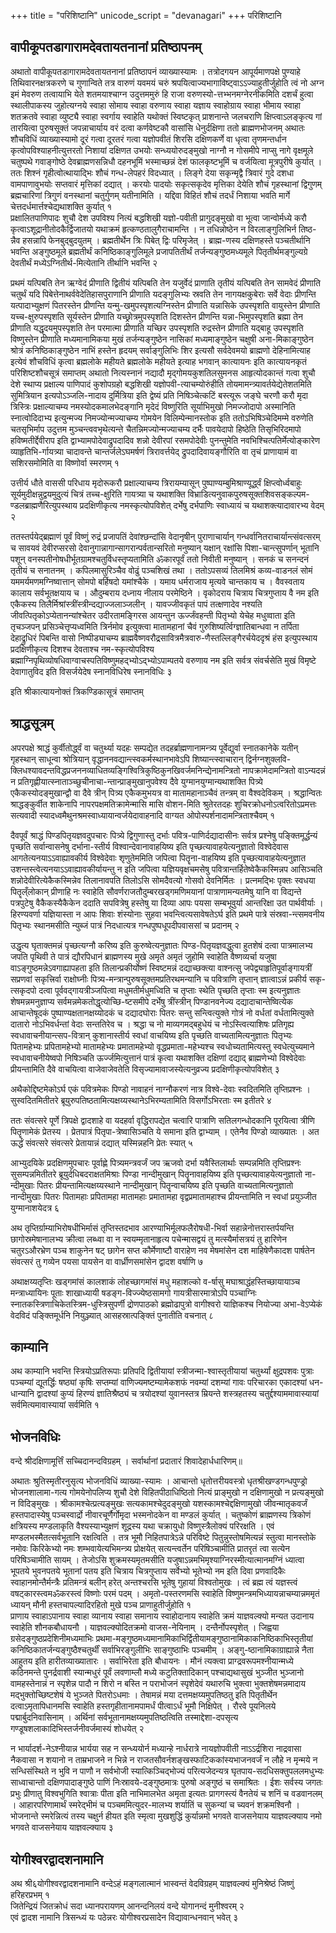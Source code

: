 +++
title = "परिशिष्टानि"
unicode_script = "devanagari"
+++
परिशिष्टानि 

## वापीकूपतडागारामदेवतायतनानां प्रतिष्ठापनम्
अथातो वापीकूपतडागारामदेवतायतनानां प्रतिष्ठापनं व्याख्यास्यामः । तत्रोदगयन आपूर्यमाणपक्षे पुण्याहे तिथिवारनक्षत्रकरणे च गुणान्विते तत्र वारुणं यवमयं चरुं श्रपयित्वाज्यभागाविष्ट्वाऽऽज्याहुतीर्जुहोति त्वं नो अग्न इमं मेवरुण तत्वायाभि येते शतमयाश्चाग्न उदुत्तममुरुं हि राजा वरुणस्यो-त्तभ्भनमग्नेरनीकमिति दशर्चं हुत्वा स्थालीपाकस्य जुहोत्यग्नये स्वाहा सोमाय स्वाहा वरुणाय स्वाहा यज्ञाय स्वाहोग्राय स्वाहा भीमाय स्वाहा शतक्रतवे स्वाहा व्युष्ट्यै स्वाहा स्वर्गाय स्वाहेति यथोक्तं स्विष्टकृत् प्राशनान्ते जलचराणि क्षिप्त्वाऽलङ्कृत्य गां तारयित्वा पुरुषसूक्तं जपन्नाचार्याय वरं दत्वा कर्णवेष्टकौ वासांसि धेनुर्दक्षिणा ततो ब्राह्मणभोजनम् अथातः शौचविधिं व्याख्यास्यामो दूरं गत्वा दूरतरं गत्वा यज्ञोपवीतं शिरसि दक्षिणकर्णे वा धृत्वा तृणमन्तर्धान कृत्वोपविश्याहनीत्युत्तरतो निशायां दक्षिणत उभयोः सन्ध्ययोरुदङ्मुखो नाग्नौ न गोसमीपे नाप्सु नागे वृक्षमूले चतुष्पथे गवाङ्गोष्ठे देवब्राह्मणसन्निधौ दहनभूमिं भस्माच्छन्नं देशं फालकृष्टभूमिं च वर्जयित्वा मूत्रपुरीषे कुर्यात् । ततः शिश्नं गृहीत्वोत्थायाद्भिः शौचं गन्ध-लेपहरं विदध्यात् । लिङ्गे देया सकृन्मृद्वै त्रिवारं गुदे दशधा वामपाणावुभयोः सप्तवारं मृत्तिकां दद्यात् । करयोः पादयोः सकृत्सकृदेव मृत्तिका देयेति शौचं गृहस्थानां द्विगुणम् ब्रह्मचारिणां त्रिगुणं वनस्थानां चतुर्गुणम् यतीनामिति । यद्दिवा विहितं शौचं तदर्धं निशाया भवति मार्गे चेत्तदर्धमार्त्तश्चेद्यथाशक्ति कुर्यात् १   
प्रक्षालितपाणिपादः शुचौ देश उपविश्य नित्यं बद्धशिखी यज्ञो-पवीती प्रागुदङ्मुखो वा भूत्वा जान्वोर्मध्ये करौ कृत्वाऽशूद्रानीतोदकैर्द्विजातयो यथाक्रमं हृत्कण्ठतालुगैराचामन्ति । न तधिन्नोष्ठेन न विरलाङ्गुलिभिर्न तिष्ठ-न्नैव हसन्नापि फेनबुद्बुदयुतम् । ब्रह्मतीर्थेन त्रिः पिबेत् द्विः परिमृजेत् । ब्राह्म-णस्य दक्षिणहस्ते पञ्चतीर्थानि भवन्ति अङ्गुष्ठमूले ब्रह्मतीर्थं कनिष्ठिकाङ्गुलिमूले प्रजापतितीर्थं तर्जन्यङ्गुष्ठमध्यमूले पितृतीर्थमङ्गुल्यग्रे देवतीर्थं मध्येऽग्नितीर्थ-मित्येतानि तीर्थानि भवन्ति २   


प्रथमं यत्पिबति तेन ऋग्वेदं प्रीणाति द्वितीयं यत्पिबति तेन यजुर्वेदं प्राणाति तृतीयं यत्पिबति तेन सामवेदं प्रीणाति चतुर्थं यदि पिबेत्तेनाथर्ववेदेतिहासपुराणानि प्रीणाति यदङ्गुलिभ्यः स्रवति तेन नागयक्षकुबेराः सर्वे वेदाः प्रीणन्ति यत्पादाभ्युक्षणं पितरस्तेन प्रीणन्ति यन्मु-खमुपस्पृशत्यग्निस्तेन प्रीणाति यन्नासिके उपस्पृशति वायुस्तेन प्रीणाति यच्च-क्षुरुपस्पृशति सूर्यस्तेन प्रीणाति यच्छ्रोत्रमुपस्पृशति दिशस्तेन प्रीणन्ति यन्ना-भिमुपस्पृशति ब्रह्मा तेन प्रीणाति यद्धृदयमुपस्पृशति तेन परमात्मा प्रीणाति यच्छिर उपस्पृशति रुद्रस्तेन प्रीणाति यद्बाहू उपस्पृशति विष्णुस्तेन प्रीणाति मध्यमानामिकया मुखं तर्जन्यङ्गुष्ठेन नासिकां मध्यमाङ्गुष्ठेन चक्षुषी अना-मिकाङ्गुष्ठेन श्रोत्रं कनिष्ठिकाङ्गुष्ठेन नाभिं हस्तेन हृदयम् सर्वाङ्गुलिभिः शिर इत्यसौ सर्वदेवमयो ब्राह्मणो देहिनामित्याह इत्येवं शौचविधिं कृत्वा ब्रह्मलोके महीयते ब्रह्मलोके महीयते इत्याह भगवान् कात्यायनः इति कात्यायनकृतं परिशिष्टशौचसूत्रं समाप्तम् अथातो नित्यस्नानं नद्यादौ मृद्गोमयकुशतिलसुमनस आहृत्योदकान्तं गत्वा शुचौ देशे स्थाप्य प्रक्षाल्य पाणिपादं कुशोपग्रहो बद्धशिखी यज्ञोपवी-त्याचम्योरुंहीति तोयमामन्त्र्यावर्तयेद्येतेशतमिति सुमित्रियान इत्यपोऽञ्जलि-नादाय दुर्मित्रिया इति द्वेष्यं प्रति निषिञ्चेत्कटिं बस्त्यूरू जङ्घे चरणौ करौ मृदा त्रिस्त्रिः प्रक्षाल्याचम्य नमस्योदकमालभेदङ्गानि मृदेदं विष्णुरिति सूर्याभिमुखो निमज्जोदापो अस्मानिति स्नात्वोदिदाभ्य इत्युन्मज्य निमज्योन्मज्याचम्य गोमयेन विलिम्पेन्मानस्तोक इति ततोऽभिषिञ्चेदिमम्मे वरुणेति चतसृभिर्माप उदुत्तम मुञ्चन्त्ववभृथेत्यन्ते चैतन्निमज्योन्मज्याचम्य दर्भैः पावयेदापो हिष्ठेति तिसृभिरिदमापो हविष्मतीर्द्देवीराप इति द्वाभ्यामपोदेवाद्रुपदादिव शन्नो देवीरपां रसमपोदेवीः पुनन्तुमेति नवभिश्चित्पतिर्मेत्योङ्कारेण व्याहृतिभि-र्गायत्र्या चादावन्ते चान्तर्जलेऽघमर्षणं त्रिरावर्त्तयेद् द्रुपदादिवायङ्गौरिति वा तृचं प्राणायामं वा सशिरसमोमिति वा विष्णोर्वा स्मरणम् १   

उत्तीर्य धौते वाससी परिधाय मृदोरूकरौ प्रक्षाल्याचम्य त्रिरायम्यासून् पुष्पाण्यम्बुमिश्राण्यूर्द्ध्वं क्षिप्त्वोर्ध्वबाहुः सूर्यमुदीक्षन्नुद्वयमुदुत्यं चित्रं तच्च-क्षुरिति गायत्र्या च यथाशक्ति विभ्राडित्यनुवाकपुरुषसूक्तशिवसङ्कल्पम-ण्डलब्राह्मणैरित्युपस्थाय प्रदक्षिणीकृत्य नमस्कृत्योपविशेत् दर्भेषु दर्भपाणिः स्वाध्यायं च यथाशक्त्यादावारभ्य वेदम् २   

ततस्तर्पयेद्ब्रह्माणं पूर्वं विष्णुं रुद्रं प्रजापतिं देवांश्छन्दांसि वेदानृषीन् पुराणाचार्यान् गन्धर्वानितराचार्यान्त्संवत्सरम् च सावयवं देवीरप्सरसो देवानुगान्नागान्सागरान्पर्वतान्सरितो मनुष्यान् यक्षान् रक्षांसि पिशा-चान्त्सुपर्णान् भूतानि पशून् वनस्पतीनोषधीर्भूतग्रामश्चतुर्विधस्तृप्यतामिति ॐकारपूर्वं ततो निवीती मनुष्यान् । सनकं च सनन्दनं तृतीयं च सनातनम् । कपिलमासुरिञ्चैव वोढुं पञ्चशिखं तथा । ततोऽपसव्यं तिलमिश्रं कव्य-वाडनलं सोमं यममर्यमणमग्निष्वात्तान् सोमपो बर्हिषदो यमांश्चैके । यमाय धर्मराजाय मृत्यवे चान्तकाय च । वैवस्वताय कालाय सर्वभूतक्षयाय च । औदुम्बराय दध्नाय नीलाय परमेष्ठिने । वृकोदराय चित्राय चित्रगुप्ताय वै नम इति एकैकस्य तिलैर्मिश्रांस्त्रींस्त्रीन्दद्याज्जलाञ्जलीन् । यावज्जीवकृतं पापं तत्क्षणादेव नश्यति जीवत्पितृकोऽप्येतानन्यांश्चेतर उदीरतामङ्गिरस आयन्तुन ऊर्ज्जंवहन्ती पितृभ्यो येचेह मधुव्वाता इति तृचञ्जपन् प्रसिञ्चेत्तृप्यध्वमिति त्रिर्नमोव इत्युक्त्वा मातामहानां चैवं गुरुशिष्यर्त्विग्ज्ञातिबान्धवा न तर्पिता देहाद्रुधिरं पिबन्ति वासो निष्पीड्याचम्य ब्राह्मवैष्णवरौद्रसावित्रमैत्रवारु-णैस्तल्लिङ्गैरर्चयेददृश्रं हंस इत्युपस्थाय प्रदक्षिणीकृत्य दिशश्च देवताश्च नम-स्कृत्योपविश्य ब्रह्माग्निपृथिव्योषधिवाग्वाचस्पतिविष्णुमहद्भ्योऽद्भ्योऽपाम्पतये वरुणाय नम इति सर्वत्र संवर्चसेति मुखं विमृष्टे देवागातुविद इति विसर्जयेदेष स्नानविधिरेष स्नानविधिः ३   

इति श्रीकात्यायनोक्तं त्रिकण्डिकासूत्रं समाप्तम् 

## श्राद्धसूत्रम् 
अपरपक्षे श्राद्धं कुर्वीतोर्द्ध्वं वा चतुर्थ्या यदहः सम्पद्येत तदहर्ब्राह्मणानामन्त्र्य पूर्वेद्युर्वा स्नातकानेके यतीन् गृहस्थान् साधून्वा श्रोत्रियान् वृद्धाननवद्यान्त्स्वकर्मस्थानभावेऽपि शिष्यान्त्स्वाचारान् द्विर्नग्नशुक्लवि-क्लिधश्यावदन्तविद्धप्रजननव्याधितव्यङ्गिश्वित्रिकुष्ठिकुनखिवर्जमनिन्द्येनामन्त्रितो नापक्रामेदामन्त्रितो वाऽन्यदन्नं न प्रतिगृह्णीयात्स्नाताञ्च्छुचीनाचा-न्तान्प्राङ्मुखानुपवेश्य दैवे युग्मानयुग्मान्यथाशक्ति पित्र्ये एकैकस्योदङ्मुखान्द्वौ वा दैवे त्रीन् पित्र्य एकैकमुभयत्र वा मातामहानाञ्चैवं तन्त्रम् वा वैश्वदेविकम् । श्रद्धान्वितः श्राद्धङ्कुर्वीत शाकेनापि नापरपक्षमतिक्रामेन्मासि मासि वोशन-मिति श्रुतेरतदहः शुचिरक्रोधनोऽत्वरितोऽप्रमत्तः सत्यवादी स्यादध्वमैथुनश्रमस्वाध्यायान्वर्जयेदावाहनादि वाग्यत ओपोस्पर्शनादामन्त्रिताश्चैवम् १   

दैवपूर्वं श्राद्धं पिण्डपितृयज्ञवदुपचारः पित्र्ये द्विगुणास्तु दर्भाः पवित्र-पाणिर्दद्यादासीनः सर्वत्र प्रश्नेषु पङ्क्तिमूर्द्धन्यं पृच्छति सर्वान्वासनेषु दर्भाना-स्तीर्य विश्वान्देवानावाहयिष्य इति पृच्छत्यावाहयेत्यनुज्ञातो विश्वेदेवास आगतेत्यनयाऽऽवाह्यावकीर्य विश्वेदेवाः शृणुतेममिति जपित्वा पितॄना-वाहयिष्य इति पृच्छत्यावाहयेत्यनुज्ञात उशन्तस्त्वेत्यनयाऽऽवाह्यावकीर्यायन्तु न इति जपित्वा यज्ञियवृक्षचमसेषु पवित्रान्तर्हितेष्वेकैकस्मिन्नप आसिञ्चति शन्नोदेवीरित्येकैकस्मिन्नेव तिलानावपति तिलोऽसि सोमदैवत्यो गोसवो देवनिर्मितः । प्रत्नमद्भिः पृक्तः स्वधया पितॄल्ँलोकान् प्रीणाहि नः स्वाहेति सौवर्णराजतौदुम्बरखड्गमणिमयानां पात्राणामन्यतमेषु यानि वा विद्यन्ते पत्रपुटेषु वैकैकस्यैकैकेन ददाति सपवित्रेषु हस्तेषु या दिव्या आपः पयसा सम्बभूवुर्या आन्तरिक्षा उत पार्थवीर्याः । हिरण्यवर्णा यज्ञियास्ता न आपः शिवाः शंस्योनाः सुहवा भवन्त्वित्यसावेषतेऽर्घ इति प्रथमे पात्रे संस्रवा-न्त्समवनीय पितृभ्यः स्थानमसीति न्युब्जं पात्रं निदधात्यत्र गन्धपुष्पधूपदीपवाससां च प्रदानम् २

उद्धृत्य घृताक्तमन्नं पृच्छत्यग्नौ करिष्य इति कुरुष्वेत्यनुज्ञातः पिण्ड-पितृयज्ञवद्धुत्वा हुतशेषं दत्वा पात्रमालभ्य जपति पृथिवी ते पात्रं द्यौरपिधानं ब्राह्मणस्य मुखे अमृते अमृतं जुहोमि स्वाहेति वैष्णव्यर्चा यजुषा वाऽङ्गुष्ठमन्नेऽवगाह्यापहता इति तिलान्प्रकीर्योष्णं स्विष्टमन्नं दद्याच्छक्त्या वाश्नत्सु जपेद्व्याहृतिपूर्वाङ्गायत्रीं सप्रणवां सकृत्त्रिर्वा राक्षोघ्नीः पित्र्य-मन्त्रान्पुरुषसूक्तमप्रतिरथमन्यानि च पवित्राणि तृप्तान् ज्ञात्वाऽन्नं प्रकीर्य सकृ-त्सकृदपो दत्वा पूर्ववद्गायत्रीञ्जपित्वा मधुमतीर्मधुमध्विति च तृप्ताः स्थेति पृच्छति तृप्ताः स्म इत्यनुज्ञातः शेषमन्नमनुज्ञाप्य सर्वमन्नमेकतोद्धृत्योच्छि-ष्टसमीपे दर्भेषु त्रींस्त्रीन् पिण्डानवनेज्य दद्यादाचान्तेष्वित्येक आचान्तेषूदकं पुष्पाण्यक्षतानक्षय्योदकं च दद्यादघोराः पितरः सन्तु सन्त्वित्युक्ते गोत्रं नो वर्धतां वर्धतामित्युक्ते दातारो नोऽभिवर्धन्तां वेदाः सन्ततिरेव च । श्रद्धा च नो माव्यगमद्बहुधेयं च नोऽस्त्वित्याशिषः प्रतिगृह्य स्वधावाचनीयान्त्सप-वित्रान् कुशानास्तीर्य स्वधां वाचयिष्य इति पृच्छति वाच्यतामित्यनुज्ञातः पितृभ्यः पितामहेभ्यः प्रपितामहेभ्यो मातामहेभ्यः प्रमातामहेभ्यो वृद्धप्रमाता-महेभ्यश्च स्वधोच्यतामित्यस्तु स्वधेत्युच्यमाने स्वधावाचनीयेष्वपो निषिञ्चति ऊर्ज्जमित्युत्तानं पात्रं कृत्वा यथाशक्ति दक्षिणां दद्याद् ब्राह्मणेभ्यो विश्वेदेवाः प्रीयन्तामिति दैवे वाचयित्वा वाजेवाजेवतेति विसृज्यामावाजस्येत्यनुव्रज्य प्रदक्षिणीकृत्योपविशेत् ३   

अथैकोद्दिष्टमेकोऽर्घ एकं पवित्रमेकः पिण्डो नावाहनं नाग्नौकरणं नात्र विश्वे-देवाः स्वदितमिति तृप्तिप्रश्नः । सुस्वदितमितीतरे ब्रूयुरुपतिष्ठतामित्यक्षय्यस्थानेऽभिरम्यतामिति विसर्गोऽभिरताः स्म इतीतरे ४   

ततः संवत्सरे पूर्णे त्रिपक्षे द्वादशाहे वा यदहर्वा वृद्धिरापद्येत चत्वारि पात्राणि सतिलगन्धोदकानि पूरयित्वा त्रीणि पितॄणामेकं प्रेतस्य । प्रेतपात्रं पितृपा-त्रेष्वासिञ्चति ये समाना इति द्वाभ्याम् । एतेनैव पिण्डो व्याख्यातः । अत ऊर्द्धं संवत्सरे संवत्सरे प्रेतायान्नं दद्यात् यस्मिन्नहनि प्रेतः स्यात् ५   

आभ्युदयिके प्रदक्षिणमुपचारः पूर्वाह्णे पित्र्यमन्त्रवर्जं जप ऋजवो दर्भा यवैस्तिलार्थाः सम्पन्नमिति तृप्तिप्रश्नः सुसम्पन्नमितीतरे ब्रूयुर्दधिबदराक्षतमिश्राः पिण्डा नान्दीमुखान् पितॄनावाहयिष्य इति पृच्छत्यावाहयेत्यनुज्ञातो ना-न्दीमुखाः पितरः प्रीयन्तामित्यक्षय्यस्थाने नान्दीमुखान् पितॄन्वाचयिष्य इति पृच्छति वाच्यतामित्यनुज्ञातो नान्दीमुखाः पितरः पितामहाः प्रपितामहा मातामहाः प्रमातामहा वृद्वप्रमातामहाश्च प्रीयन्तामिति न स्वधां प्रयुञ्जीत युग्मानाशयेदत्र ६   

अथ तृप्तिर्ग्राम्याभिरोषधीभिर्मासं तृप्तिस्तदभाव आरण्याभिर्मूलफलैरोषधी-भिर्वा सहान्नेनोत्तरास्तर्पयन्ति छागोस्रमेषानालभ्य क्रीत्वा लब्ध्वा वा न स्वयम्मृतानाहृत्य पचेन्मासद्वयं तु मत्स्यैर्मासत्रयं तु हारिणेन चतुरऽऔरभ्रेण पञ्च शाकुनेन षट् छागेन सप्त कौर्मेणाष्टौ वाराहेण नव मेषमांसेन दश माहिषेणैकादश पार्षतेन संवत्सरं तु गव्येन पयसा पायसेन वा वार्ध्रीणसमांसेन द्वादश वर्षाणि ७   

अथाक्षय्यतृप्तिः खड्गमांसं कालशाकं लोहच्छागमांसं मधु महाशल्को व-र्षासु मघाश्राद्धंहस्तिच्छायायाञ्च मन्त्राध्यायिनः पूताः शाखाध्यायी षडङ्ग-विज्ज्येष्ठसामगो गायत्रीसारमात्रोऽपि पञ्चाग्निः स्नातकस्त्रिणाचिकेतस्त्रिम-धुस्त्रिसुपर्णी द्रोणपाठको ब्रह्मोढापुत्रो वागीश्वरो याज्ञिकश्च नियोज्या अभा-वेऽप्येकं वेदविदं पङ्क्तिमूर्धनि नियुञ्ज्यात् आसहस्रात्पङ्क्तिं पुनातीति वचनात् ८   

## काम्यानि
अथ काम्यानि भवन्ति स्त्रियोऽप्रतिरूपाः प्रतिपदि द्वितीयायां स्त्रीजन्मा-श्वास्तृतीयायां चतुर्थ्यां क्षुद्रपशवः पुत्राः पञ्चम्यां द्यूतर्द्धिः षष्ठ्यां कृषिः सप्तम्यां वाणिज्यमष्टम्यामेकशफं नवम्यां दशम्यां गावः परिचारका एकादश्यां धन-धान्यानि द्वादश्यां कुप्यं हिरण्यं ज्ञातिश्रैष्ठ्यं च त्रयोदश्यां युवानस्तत्र म्रियन्ते शस्त्रहतस्य चतुर्द्दश्याममावास्यायां सर्वमित्यमावास्यायां सर्वमिति १   

## भोजनविधिः
वन्दे श्रीदक्षिणामूर्त्तिं सच्चिदानन्दविग्रहम् । सर्वार्थानां प्रदातारं शिवादेहार्धधारिणम्॥   

अथातः श्रुतिस्मृतीरनुसृत्य भोजनविधिं व्याख्या-स्यामः । आचान्तो धृतोत्तरीयवस्त्रो धृतश्रीखण्डगन्धपुण्ड्रो भोजनशालामा-गत्य गोमयेनोपलिप्य शुचौ देशे विहितपीठाधिष्ठितो नित्यं प्राङ्मुखो न दक्षिणामुखो न प्रत्यङ्मुखो न विदिङ्मुखः । श्रीकामश्चेत्प्रत्यङ्मुखः सत्यकामश्चेदुदङ्मुखो यशस्कामश्चेद्दक्षिणामुखो जीवन्मातृकवर्जं हस्तपादास्येषु पञ्चस्वार्द्रो नीवारचूर्णैर्गोमृदा भस्मनोदकेन वा मण्डलं कुर्यात् । चतुष्कोणं ब्राह्मणस्य त्रिकोणं क्षत्रियस्य मण्डलाकृति वैश्यस्याभ्युक्षणं शूद्रस्य यथा चक्रायुधो विष्णुस्त्रैलोक्यं परिरक्षति । एवं मण्डलभस्मैतत्सर्वभूतानि रक्षत्विति । तत्र भूमौ निहितपात्रेऽन्ने परिविष्टे पितुन्नुस्तोषमित्यन्नं स्तुत्वा मानस्तोके नमोवः किरिकेभ्यो नमः शम्भवायेत्यभिमन्त्र्य प्रोक्षयेत् सत्यन्त्वर्तेन परिषिञ्चामीति प्रातरृतं त्वा सत्येन परिषिञ्चामीति सायम् । तेजोऽसि शुक्रमस्यमृतमसीति यजुषाऽन्नमभिमृश्याग्निरस्मीत्यात्मानमग्निं ध्यात्वा भूपतये भुवनपतये भूतानां पतय इति चित्राय चित्रगुप्ताय सर्वेभ्यो भूतेभ्यो नम इति दिवा प्रणवादिकैः स्वाहानमोन्तैर्मन्त्रैः प्रतिमन्त्रं बलीन् हरेत् अन्तश्चरसि भूतेषु गुहायां विश्वतोमुखः । त्वं ब्रह्म त्वं यज्ञस्त्वं वषट्कारस्त्वमॐकरस्त्वं विष्णोः परमं पदम् । अमृतो-पस्तरणमसि स्वाहेति विष्णुमन्त्रमभिध्यायन्नाचम्यान्नममृतं ध्यायन् मौनी हस्तचापल्यादिरहितो मुखे पञ्च प्राणाहुतीर्जुहोति १   
प्राणाय स्वाहाऽपानाय स्वाहा व्यानाय स्वाहा समानाय स्वाहोदानाय स्वाहेति क्रमं याज्ञवल्क्यो मन्यत उदानाय स्वाहेति शौनकबौधायनौ । याज्ञवल्क्योदितक्रमो वाजस-नेयिनाम् । दन्तैर्नोपस्पृशेत् । जिह्वया ग्रसेदङ्गुष्ठप्रदेशिनीमध्यमाभिः प्रथमा-मङ्गुष्ठमध्यमानामिकाभिर्द्वितीयामङ्गुष्ठानामिकाकनिष्ठिकाभिस्तृतीयां कनिष्ठिकातर्जन्यङ्गुष्ठैश्चतुर्थीं सर्वाभिरङ्गुलीभिः साङ्गुष्ठाभिः पञ्चमीम् । अङ्गु-ष्ठानामिकाग्राह्यान्ने नैता आहुतय इति हारीतव्याख्यातारः । सर्वाभिरेता इति बौधायनः । मौनं त्यक्त्वा प्राग्द्रवरूपमश्नीयान्मध्ये कठिनमन्ते पुनर्द्रवाशी स्यान्मधुरं पूर्वं लवणाम्लौ मध्ये कटुतिक्तादिकान् पश्चाद्यथासुखं भुञ्जीत भुञ्जानो वामहस्तेनान्नं न स्पृशेन्न पादौ न शिरो न बस्ति न पराभोजनं स्पृशेदेवं यथारुचि भुक्त्वा भुक्तशेषमन्नमादाय मद्भुक्तोच्छिष्टशेषं ये भुञ्जते पितरोऽधमाः । तेषामन्नं मया दत्तमक्षय्यमुपतिष्ठतु इति पितृतीर्थेन दत्वाऽमृतापिधानमसि स्वाहेति हस्तगृहीतानामपामर्धं पीत्वाऽर्धं भूमौ निक्षिपेत् । रौरवे पूयनिलये पद्मार्बुदनिवासिनाम् । अर्थिनां सर्वभूतानामक्षय्यमुपतिष्ठत्विति तस्माद्देशा-दपसृत्य गण्डूषशलाकादिभिस्तर्जनीवर्जमास्यं शोधयेत् २   

न भार्यादर्श-नेऽश्नीयान्न भार्यया सह न सन्ध्ययोर्न मध्यान्हे नार्धरात्रे नायज्ञोपवीती नाऽऽर्द्रशिरा नाद्रवासा नैकवासा न शयानो न ताम्रभाजने न भिन्ने न राजतसौवर्नशङ्खस्फाटिककांस्यभाजनवर्जं न लौहे न मृन्मये न सन्धिसंस्थिते न भुवि न पाणौ न सर्वभोजी स्यात्किञ्चिद्भोज्यं परित्यजेदन्यत्र घृतपाय-सदधिसक्तुपललमधुभ्यः साध्वाचान्तो दक्षिणपादाङ्गुष्ठे पाणिं निःस्रावये-दङ्गुष्ठमात्रः पुरुषो अङ्गुष्ठं च समाश्रितः । ईशः सर्वस्य जगतः प्रभुः प्रीणातु विश्वभुगिति श्वात्राः पीता इति नाभिमालभेत अमृता इत्यतः प्रागगस्त्यं वैनतेयं च शनिं च वडवानलम् । आहारपरिणामार्थं स्मरेद्भीमं च पञ्चममित्युदर-मालभ्य शर्यातिं च सुकन्यां च च्यवनं शक्रमश्विनौ । भोजनान्ते स्मरेन्नित्यं तस्य चक्षुर्न हीयत इति स्मृत्वा मुखशुद्धिं कुर्यान्नमो भगवते वाजसनेयाय याज्ञवल्क्याय नमो भगवते वाजसनेयाय याज्ञवल्क्याय ३   

## योगीश्वरद्वादशनामानि
अथ श्री६योगीश्वरद्वादशनामानि वन्देऽहं मङ्गलात्मानं भास्वन्तं वेदविग्रहम् याज्ञवल्क्यं मुनिश्रेष्ठं जिष्णुं हरिहरप्रभम् १   
जितेन्द्रियं जितक्रोधं सदा ध्यानपरायणम् आनन्दनिलयं वन्दे योगानन्दं मुनीश्वरम् २  
एवं द्वादश नामानि त्रिसन्ध्यं यः पठेन्नरः योगीश्वरप्रसादेन विद्यावान्धनवान् भवेत् ३